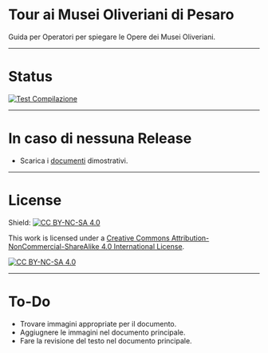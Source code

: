 # Tour ai Musei Oliveriani di Pesaro
Guida per Operatori per spiegare le Opere dei Musei Oliveriani.

---

# Status
[![Test Compilazione](https://github.com/Pomodoro-Musei-di-Pesaro/Tour-ai-Musei-Oliveriani/actions/workflows/LaTeX_Action.yml/badge.svg?branch=main&event=push)](https://github.com/Pomodoro-Musei-di-Pesaro/Tour-ai-Musei-Oliveriani/actions/workflows/LaTeX_Action.yml)

---

# In caso di nessuna Release
- Scarica i [documenti](https://nightly.link/Pomodoro-Musei-di-Pesaro/Tour-ai-Musei-Oliveriani/workflows/LaTeX_Action/main/Tour%20ai%20Musei%20Oliveriani.zip) dimostrativi.

---

# License
Shield: [![CC BY-NC-SA 4.0][cc-by-nc-sa-shield]][cc-by-nc-sa]

This work is licensed under a
[Creative Commons Attribution-NonCommercial-ShareAlike 4.0 International License][cc-by-nc-sa].

[![CC BY-NC-SA 4.0][cc-by-nc-sa-image]][cc-by-nc-sa]

[cc-by-nc-sa]: http://creativecommons.org/licenses/by-nc-sa/4.0/
[cc-by-nc-sa-image]: https://licensebuttons.net/l/by-nc-sa/4.0/88x31.png
[cc-by-nc-sa-shield]: https://img.shields.io/badge/License-CC%20BY--NC--SA%204.0-lightgrey.svg

---

# To-Do
- Trovare immagini appropriate per il documento.
- Aggiugnere le immagini nel documento principale.
- Fare la revisione del testo nel documento principale.
